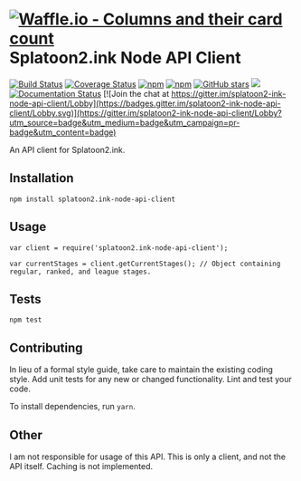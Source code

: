 [![Waffle.io - Columns and their card count](https://badge.waffle.io/Dog2puppy/splatoon2.ink-node-api-client.png?columns=all)](https://waffle.io/Dog2puppy/splatoon2.ink-node-api-client?utm_source=badge)
Splatoon2.ink Node API Client
=========

[![Build Status](https://travis-ci.org/Dog2puppy/splatoon2.ink-node-api-client.svg?branch=master)](https://travis-ci.org/Dog2puppy/splatoon2.ink-node-api-client)
[![Coverage Status](https://coveralls.io/repos/github/Dog2puppy/splatoon2.ink-node-api-client/badge.svg?branch=master)](https://coveralls.io/github/Dog2puppy/splatoon2.ink-node-api-client?branch=master)
[![npm](https://img.shields.io/npm/v/splatoon2.ink-node-api-client.svg)]()
[![npm](https://img.shields.io/npm/dt/splatoon2.ink-node-api-client.svg)](https://www.npmjs.com/package/splatoon2.ink-node-api-client)
[![GitHub stars](https://img.shields.io/github/stars/Dog2puppy/splatoon2.ink-node-api-client.svg?style=social&label=Stars)](https://github.com/Dog2puppy/splatoon2.ink-node-api-client)
[![](https://data.jsdelivr.com/v1/package/npm/splatoon2.ink-node-api-client/badge?style=rounded)](https://www.jsdelivr.com/package/npm/splatoon2.ink-node-api-client)
[![Documentation Status](https://readthedocs.org/projects/splatoon2ink-node-api-client/badge/?version=latest)](http://splatoon2ink-node-api-client.readthedocs.io/en/latest/?badge=latest)
[![Join the chat at https://gitter.im/splatoon2-ink-node-api-client/Lobby](https://badges.gitter.im/splatoon2-ink-node-api-client/Lobby.svg)](https://gitter.im/splatoon2-ink-node-api-client/Lobby?utm_source=badge&utm_medium=badge&utm_campaign=pr-badge&utm_content=badge)

An API client for Splatoon2.ink.

## Installation

  `npm install splatoon2.ink-node-api-client`

## Usage

    var client = require('splatoon2.ink-node-api-client');

    var currentStages = client.getCurrentStages(); // Object containing regular, ranked, and league stages.


## Tests

  `npm test`

## Contributing

In lieu of a formal style guide, take care to maintain the existing coding style. Add unit tests for any new or changed functionality. Lint and test your code.

To install dependencies, run `yarn`. 

## Other

I am not responsible for usage of this API. This is only a client, and not the API itself. Caching is not implemented. 
